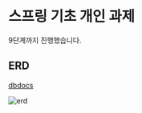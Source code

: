 # 스프링 기초 개인 과제

9단계까지 진행했습니다.

## ERD

[dbdocs](https://dbdocs.io/simian114/task?table=upload_file&schema=public&view=table_structure)


![erd](https://github.com/namssanghyeok/Task-Management/assets/155861999/21945109-9f47-4602-aef8-b13673e9a97a)
